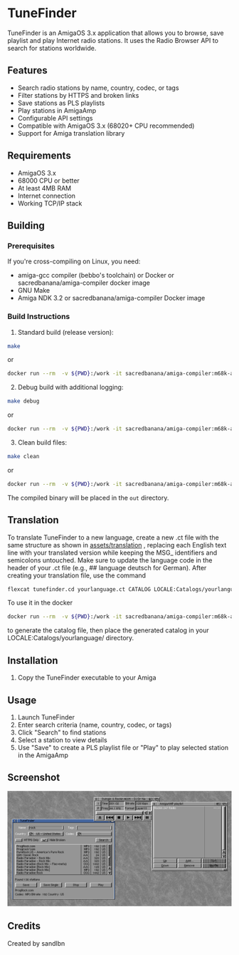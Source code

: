 # TuneFinder

TuneFinder is an AmigaOS 3.x application that allows you to browse, save playlist and play Internet radio stations. It uses the Radio Browser API to search for stations worldwide.

## Features
- Search radio stations by name, country, codec, or tags
- Filter stations by HTTPS and broken links
- Save stations as PLS playlists
- Play stations in AmigaAmp
- Configurable API settings
- Compatible with AmigaOS 3.x (68020+ CPU recommended)
- Support for Amiga translation library

## Requirements
- AmigaOS 3.x
- 68000 CPU or better
- At least 4MB RAM
- Internet connection
- Working TCP/IP stack


## Building

### Prerequisites
If you're cross-compiling on Linux, you need:
- amiga-gcc compiler (bebbo's toolchain) or Docker or sacredbanana/amiga-compiler docker image
- GNU Make
- Amiga NDK 3.2 or sacredbanana/amiga-compiler Docker image

### Build Instructions

1. Standard build (release version):
```bash
make
```
or 
```bash
docker run --rm  -v ${PWD}:/work -it sacredbanana/amiga-compiler:m68k-amigaos make release
```
2. Debug build with additional logging:
```bash
make debug
```
or 
```bash
docker run --rm  -v ${PWD}:/work -it sacredbanana/amiga-compiler:m68k-amigaos make debug
```

3. Clean build files:
```bash
make clean
```
or 
```bash
docker run --rm  -v ${PWD}:/work -it sacredbanana/amiga-compiler:m68k-amigaos make clean
```

The compiled binary will be placed in the `out` directory.

## Translation

To translate TuneFinder to a new language, create a new .ct file with the same structure as shown in [assets/translation](assets/translation/tunefinder.cd) , replacing each English text line with your translated version while keeping the MSG_ identifiers and semicolons untouched. Make sure to update the language code in the header of your .ct file (e.g., ## language deutsch for German). 
After creating your translation file, use the command 

```bash
flexcat tunefinder.cd yourlanguage.ct CATALOG LOCALE:Catalogs/yourlanguage/tunefinder.catalog
```

To use it in the docker 

```bash
docker run --rm  -v ${PWD}:/work -it sacredbanana/amiga-compiler:m68k-amigaos flexcat assets/translation/tunefinder.cd assets/translation/tunefinder_polish.ct CATALOG tunefinder.catalog
```

to generate the catalog file, then place the generated catalog in your LOCALE:Catalogs/yourlanguage/ directory.

## Installation

1. Copy the TuneFinder executable to your Amiga

## Usage

1. Launch TuneFinder
2. Enter search criteria (name, country, codec, or tags)
3. Click "Search" to find stations
4. Select a station to view details
5. Use "Save" to create a PLS playlist file or "Play" to play selected station in the AmigaAmp

## Screenshot

![TuneFinder in action](assets/screenshot/screenshot.png)

## Credits
Created by sandlbn
